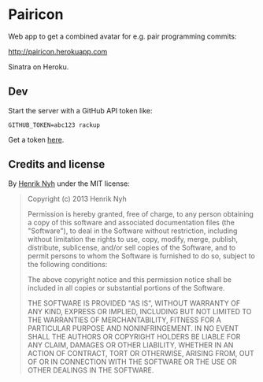 # Pairicon

Web app to get a combined avatar for e.g. pair programming commits:

<http://pairicon.herokuapp.com>

Sinatra on Heroku.


## Dev

Start the server with a GitHub API token like:

`GITHUB_TOKEN=abc123 rackup`

Get a token [here](https://github.com/settings/applications).


## Credits and license

By [Henrik Nyh](http://henrik.nyh.se/) under the MIT license:

>  Copyright (c) 2013 Henrik Nyh
>
>  Permission is hereby granted, free of charge, to any person obtaining a copy
>  of this software and associated documentation files (the "Software"), to deal
>  in the Software without restriction, including without limitation the rights
>  to use, copy, modify, merge, publish, distribute, sublicense, and/or sell
>  copies of the Software, and to permit persons to whom the Software is
>  furnished to do so, subject to the following conditions:
>
>  The above copyright notice and this permission notice shall be included in
>  all copies or substantial portions of the Software.
>
>  THE SOFTWARE IS PROVIDED "AS IS", WITHOUT WARRANTY OF ANY KIND, EXPRESS OR
>  IMPLIED, INCLUDING BUT NOT LIMITED TO THE WARRANTIES OF MERCHANTABILITY,
>  FITNESS FOR A PARTICULAR PURPOSE AND NONINFRINGEMENT. IN NO EVENT SHALL THE
>  AUTHORS OR COPYRIGHT HOLDERS BE LIABLE FOR ANY CLAIM, DAMAGES OR OTHER
>  LIABILITY, WHETHER IN AN ACTION OF CONTRACT, TORT OR OTHERWISE, ARISING FROM,
>  OUT OF OR IN CONNECTION WITH THE SOFTWARE OR THE USE OR OTHER DEALINGS IN
>  THE SOFTWARE.
